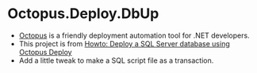 # Octopus.Deploy.DbUp

 - [Octopus](https://octopus.com/) is a friendly deployment automation tool for .NET developers.
 - This project is from [Howto: Deploy a SQL Server database using Octopus Deploy](https://octopus.com/blog/howto/deploy-a-sql-database)
 - Add a little tweak to make a SQL script file as a transaction.
